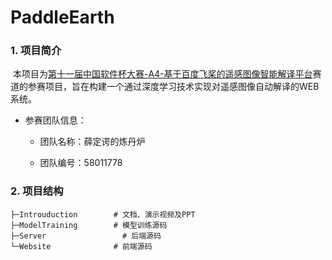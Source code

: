 # PaddleEarth

### 1. 项目简介

​		本项目为[第十一届中国软件杯大赛-A4-基于百度飞桨的遥感图像智能解译平台](http://www.cnsoftbei.com/plus/view.php?aid=706)赛道的参赛项目，旨在构建一个通过深度学习技术实现对遥感图像自动解译的WEB系统。

+ 参赛团队信息：

  + 团队名称：薛定谔的炼丹炉

  + 团队编号：58011778

### 2. 项目结构

 ```
 ├─Introuduction		# 文档、演示视频及PPT
 ├─ModelTraining		# 模型训练源码
 ├─Server			      # 后端源码
 └─Website			    # 前端源码
 ```


